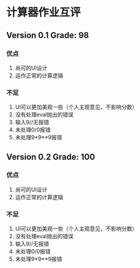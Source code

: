 # 计算器作业互评

## Version 0.1 Grade: 98

### 优点

1. 尚可的UI设计
1. 运作正常的计算逻辑

### 不足

1. UI可以更加美观一些（个人主观意见，不影响分数）
1. 没有处理eval抛出的错误
1. 输入9//无报错
1. 未处理0/0报错
1. 未处理9*9**9报错

## Version 0.2 Grade: 100

### 优点

1. 尚可的UI设计
1. 运作正常的计算逻辑

### 不足

1. UI可以更加美观一些（个人主观意见，不影响分数）
1. 没有处理eval抛出的错误
1. 输入9//无报错
1. 未处理0/0报错
1. 未处理9*9**9报错